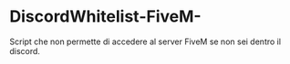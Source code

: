# DiscordWhitelist-FiveM-
Script che non permette di accedere al server FiveM se non sei dentro il discord.
